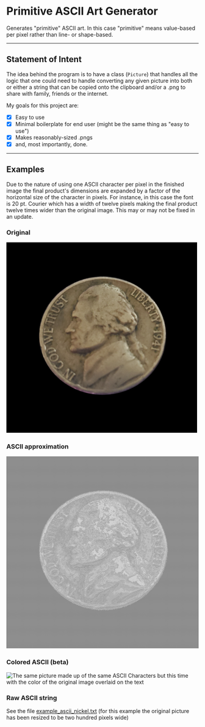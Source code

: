 # Primitive ASCII Art Generator
 Generates "primitive" ASCII art. In this case "primitive" means value-based per pixel rather than line- or shape-based.
 
 ---
 ## Statement of Intent
 The idea behind the program is to have a class (`Picture`) that handles all the logic that one could need to handle converting any given picture into both or either a string that can be copied onto the clipboard and/or a .png to share with family, friends or the internet.
 
 My goals for this project are:
 
 - [x] Easy to use
 - [x] Minimal boilerplate for end user (might be the same thing as "easy to use")
 - [x] Makes reasonably-sized .pngs
 - [x] and, most importantly, done.
 
---
## Examples
Due to the nature of using one ASCII character per pixel in the finished image the final product's dimensions are expanded by a factor of the horizontal size of the character in pixels. For instance, in this case the font is 20 pt. Courier which has a width of twelve pixels making the final product twelve times wider than the original image. This may or may not be fixed in an update.

### Original
![A picture I took of a nickel from 1941](Examples/example_nickel.png)

### ASCII approximation
![The same picture made up of ASCII characters](Examples/example_nickel_ascii.png)

### Colored ASCII (beta)
![The same picture made up of the same ASCII Characters but this time with the color of the original image overlaid on the text](Examples/example_nickel_ascii_color.png)

### Raw ASCII string
See the file [example_ascii_nickel.txt](Examples/example_ascii_nickel.txt) (for this example the original picture has been resized to be two hundred pixels wide)
